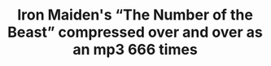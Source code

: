 ---
ee_id: '13'
site: '1'
type: '2'
long_id: 2004-004 Iron Maiden's “The Number of the Beast” compressed over and over
  as an mp3 666 times
url: 2004-004-iron-maidens-number-of-the-beast-compressed-over-and-over
year: '2004'
medium: mp3
commission:
add_credit:
dims:
pitch: "​Iron Maiden’s “The Number of the Beast” compressed over and over as an mp3
  666 times. Click on the mp3 below to listen!"
ps: ​If you have ever wondered what Iron Maiden’s “The Number of the Beast” would
  sound like compressed over and over as an mp3 666 times…here’s your chance..and
  if u r wondering, YES it does lose quality each time it is compressed. ……..ps –
  If u like this project, don’t forget to study up on your old school and check out
  Alvin Lucier’s <a title="" href="http://www.lovely.com/titles/cd1013.html">I am
  Sitting in a Room</a>.
live_url:
related: |-
  [18] [2004-010-total-asshole-compression] 2004-010 T.A.C. - Total Asshole Compression
  [43] [2007-007-on-c] 2007-007 On C
  [189] [2004-025-total-asshole-compression] 2004-025 Total Asshole Compression
title: Iron Maiden's “The Number of the Beast” compressed over and over as an mp3
  666 times
youtube:
imgs: 666-2004-004-screenshot-1-database-ih.jpg
subheading:
year2: '2004'
download: Cory-Arcangel-666.mp3
add_credits:
related_code: "[2193] [code-maiden-666] Iron Maiden’s “The Number of the Beast” compressed
  over and over as an mp3 666 times (Code)"
! '':
layout: things-i-made
---
